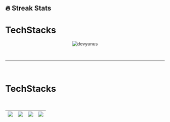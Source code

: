 ## 🔥 Streak Stats
<h1>TechStacks</h1>
<p align="center"><img src="https://github-readme-streak-stats.herokuapp.com?user=devyunus&theme=dark&hide_border=true" alt="devyunus"  /></p>

<Br>
<hr>
<Br>
<h1>TechStacks</h1>
<Br>
 
|![](https://img.shields.io/badge/PHP-%23777BB4.svg?logo=php&logoColor=white)|![](https://img.shields.io/badge/Laravel-FF6F00?style=for-the-badge&logo=laravel&logoColor=white)|![](https://img.shields.io/badge/JavaScript%20-%23F7DF1E.svg?logo=javascript&logoColor=black)|![](https://img.shields.io/badge/VueJs-F37626?&style=for-the-badge&logo=vue&logoColor=white)|
|---|---|---|---|
